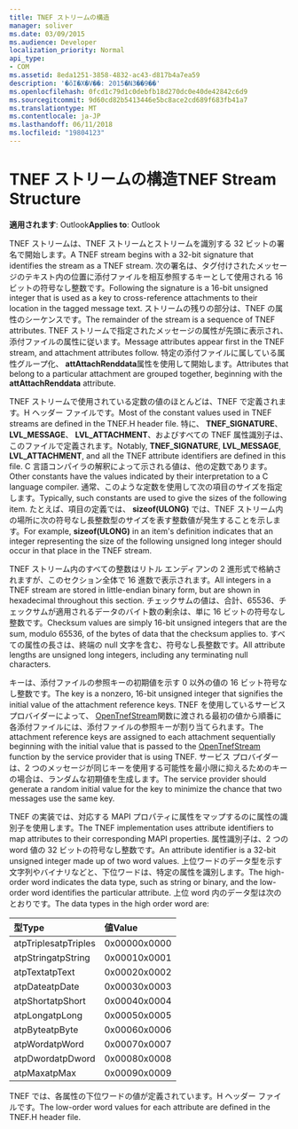 ```yaml
---
title: TNEF ストリームの構造
manager: soliver
ms.date: 03/09/2015
ms.audience: Developer
localization_priority: Normal
api_type:
- COM
ms.assetid: 8eda1251-3858-4832-ac43-d817b4a7ea59
description: '�ŏI�X�V��: 2015�N3��9��'
ms.openlocfilehash: 0fcd1c79d1c0debfb18d270dc0e40de42842c6d9
ms.sourcegitcommit: 9d60cd82b5413446e5bc8ace2cd689f683fb41a7
ms.translationtype: MT
ms.contentlocale: ja-JP
ms.lasthandoff: 06/11/2018
ms.locfileid: "19804123"
---
```

# <a name="tnef-stream-structure"></a><span data-ttu-id="17f82-103">TNEF ストリームの構造</span><span class="sxs-lookup"><span data-stu-id="17f82-103">TNEF Stream Structure</span></span>

  
  
<span data-ttu-id="17f82-104">**適用されます**: Outlook</span><span class="sxs-lookup"><span data-stu-id="17f82-104">**Applies to**: Outlook</span></span> 
  
<span data-ttu-id="17f82-105">TNEF ストリームは、TNEF ストリームとストリームを識別する 32 ビットの署名で開始します。</span><span class="sxs-lookup"><span data-stu-id="17f82-105">A TNEF stream begins with a 32-bit signature that identifies the stream as a TNEF stream.</span></span> <span data-ttu-id="17f82-106">次の署名は、タグ付けされたメッセージのテキスト内の位置に添付ファイルを相互参照するキーとして使用される 16 ビットの符号なし整数です。</span><span class="sxs-lookup"><span data-stu-id="17f82-106">Following the signature is a 16-bit unsigned integer that is used as a key to cross-reference attachments to their location in the tagged message text.</span></span> <span data-ttu-id="17f82-107">ストリームの残りの部分は、TNEF の属性のシーケンスです。</span><span class="sxs-lookup"><span data-stu-id="17f82-107">The remainder of the stream is a sequence of TNEF attributes.</span></span> <span data-ttu-id="17f82-108">TNEF ストリームで指定されたメッセージの属性が先頭に表示され、添付ファイルの属性に従います。</span><span class="sxs-lookup"><span data-stu-id="17f82-108">Message attributes appear first in the TNEF stream, and attachment attributes follow.</span></span> <span data-ttu-id="17f82-109">特定の添付ファイルに属している属性グループ化、 **attAttachRenddata**属性を使用して開始します。</span><span class="sxs-lookup"><span data-stu-id="17f82-109">Attributes that belong to a particular attachment are grouped together, beginning with the **attAttachRenddata** attribute.</span></span> 
  
<span data-ttu-id="17f82-110">TNEF ストリームで使用されている定数の値のほとんどは、TNEF で定義されます。H ヘッダー ファイルです。</span><span class="sxs-lookup"><span data-stu-id="17f82-110">Most of the constant values used in TNEF streams are defined in the TNEF.H header file.</span></span> <span data-ttu-id="17f82-111">特に、 **TNEF_SIGNATURE**、 **LVL_MESSAGE**、 **LVL_ATTACHMENT**、およびすべての TNEF 属性識別子は、このファイルで定義されます。</span><span class="sxs-lookup"><span data-stu-id="17f82-111">Notably, **TNEF_SIGNATURE**, **LVL_MESSAGE**, **LVL_ATTACHMENT**, and all the TNEF attribute identifiers are defined in this file.</span></span> <span data-ttu-id="17f82-112">C 言語コンパイラの解釈によって示される値は、他の定数であります。</span><span class="sxs-lookup"><span data-stu-id="17f82-112">Other constants have the values indicated by their interpretation to a C language compiler.</span></span> <span data-ttu-id="17f82-113">通常、このような定数を使用して次の項目のサイズを指定します。</span><span class="sxs-lookup"><span data-stu-id="17f82-113">Typically, such constants are used to give the sizes of the following item.</span></span> <span data-ttu-id="17f82-114">たとえば、項目の定義では、 **sizeof(ULONG)** では、TNEF ストリーム内の場所に次の符号なし長整数型のサイズを表す整数値が発生することを示します。</span><span class="sxs-lookup"><span data-stu-id="17f82-114">For example, **sizeof(ULONG)** in an item's definition indicates that an integer representing the size of the following unsigned long integer should occur in that place in the TNEF stream.</span></span> 
  
<span data-ttu-id="17f82-115">TNEF ストリーム内のすべての整数はリトル エンディアンの 2 進形式で格納されますが、このセクション全体で 16 進数で表示されます。</span><span class="sxs-lookup"><span data-stu-id="17f82-115">All integers in a TNEF stream are stored in little-endian binary form, but are shown in hexadecimal throughout this section.</span></span> <span data-ttu-id="17f82-116">チェックサムの値は、合計、65536、チェックサムが適用されるデータのバイト数の剰余は、単に 16 ビットの符号なし整数です。</span><span class="sxs-lookup"><span data-stu-id="17f82-116">Checksum values are simply 16-bit unsigned integers that are the sum, modulo 65536, of the bytes of data that the checksum applies to.</span></span> <span data-ttu-id="17f82-117">すべての属性の長さは、終端の null 文字を含む、符号なし長整数です。</span><span class="sxs-lookup"><span data-stu-id="17f82-117">All attribute lengths are unsigned long integers, including any terminating null characters.</span></span>
  
<span data-ttu-id="17f82-118">キーは、添付ファイルの参照キーの初期値を示す 0 以外の値の 16 ビット符号なし整数です。</span><span class="sxs-lookup"><span data-stu-id="17f82-118">The key is a nonzero, 16-bit unsigned integer that signifies the initial value of the attachment reference keys.</span></span> <span data-ttu-id="17f82-119">TNEF を使用しているサービス プロバイダーによって、 [OpenTnefStream](opentnefstream.md)関数に渡される最初の値から順番に各添付ファイルには、添付ファイルの参照キーが割り当てられます。</span><span class="sxs-lookup"><span data-stu-id="17f82-119">The attachment reference keys are assigned to each attachment sequentially beginning with the initial value that is passed to the [OpenTnefStream](opentnefstream.md) function by the service provider that is using TNEF.</span></span> <span data-ttu-id="17f82-120">サービス プロバイダーは、2 つのメッセージが同じキーを使用する可能性を最小限に抑えるためのキーの場合は、ランダムな初期値を生成します。</span><span class="sxs-lookup"><span data-stu-id="17f82-120">The service provider should generate a random initial value for the key to minimize the chance that two messages use the same key.</span></span> 
  
<span data-ttu-id="17f82-121">TNEF の実装では、対応する MAPI プロパティに属性をマップするのに属性の識別子を使用します。</span><span class="sxs-lookup"><span data-stu-id="17f82-121">The TNEF implementation uses attribute identifiers to map attributes to their corresponding MAPI properties.</span></span> <span data-ttu-id="17f82-122">属性識別子は、2 つの word 値の 32 ビットの符号なし整数です。</span><span class="sxs-lookup"><span data-stu-id="17f82-122">An attribute identifier is a 32-bit unsigned integer made up of two word values.</span></span> <span data-ttu-id="17f82-123">上位ワードのデータ型を示す文字列やバイナリなどと、下位ワードは、特定の属性を識別します。</span><span class="sxs-lookup"><span data-stu-id="17f82-123">The high-order word indicates the data type, such as string or binary, and the low-order word identifies the particular attribute.</span></span> <span data-ttu-id="17f82-124">上位 word 内のデータ型は次のとおりです。</span><span class="sxs-lookup"><span data-stu-id="17f82-124">The data types in the high order word are:</span></span>
  
|<span data-ttu-id="17f82-125">**型**</span><span class="sxs-lookup"><span data-stu-id="17f82-125">**Type**</span></span>|<span data-ttu-id="17f82-126">**値**</span><span class="sxs-lookup"><span data-stu-id="17f82-126">**Value**</span></span>|
|:-----|:-----|
|<span data-ttu-id="17f82-127">atpTriples</span><span class="sxs-lookup"><span data-stu-id="17f82-127">atpTriples</span></span>  <br/> |<span data-ttu-id="17f82-128">0x0000</span><span class="sxs-lookup"><span data-stu-id="17f82-128">0x0000</span></span>  <br/> |
|<span data-ttu-id="17f82-129">atpString</span><span class="sxs-lookup"><span data-stu-id="17f82-129">atpString</span></span>  <br/> |<span data-ttu-id="17f82-130">0x0001</span><span class="sxs-lookup"><span data-stu-id="17f82-130">0x0001</span></span>  <br/> |
|<span data-ttu-id="17f82-131">atpText</span><span class="sxs-lookup"><span data-stu-id="17f82-131">atpText</span></span>  <br/> |<span data-ttu-id="17f82-132">0x0002</span><span class="sxs-lookup"><span data-stu-id="17f82-132">0x0002</span></span>  <br/> |
|<span data-ttu-id="17f82-133">atpDate</span><span class="sxs-lookup"><span data-stu-id="17f82-133">atpDate</span></span>  <br/> |<span data-ttu-id="17f82-134">0x0003</span><span class="sxs-lookup"><span data-stu-id="17f82-134">0x0003</span></span>  <br/> |
|<span data-ttu-id="17f82-135">atpShort</span><span class="sxs-lookup"><span data-stu-id="17f82-135">atpShort</span></span>  <br/> |<span data-ttu-id="17f82-136">0x0004</span><span class="sxs-lookup"><span data-stu-id="17f82-136">0x0004</span></span>  <br/> |
|<span data-ttu-id="17f82-137">atpLong</span><span class="sxs-lookup"><span data-stu-id="17f82-137">atpLong</span></span>  <br/> |<span data-ttu-id="17f82-138">0x0005</span><span class="sxs-lookup"><span data-stu-id="17f82-138">0x0005</span></span>  <br/> |
|<span data-ttu-id="17f82-139">atpByte</span><span class="sxs-lookup"><span data-stu-id="17f82-139">atpByte</span></span>  <br/> |<span data-ttu-id="17f82-140">0x0006</span><span class="sxs-lookup"><span data-stu-id="17f82-140">0x0006</span></span>  <br/> |
|<span data-ttu-id="17f82-141">atpWord</span><span class="sxs-lookup"><span data-stu-id="17f82-141">atpWord</span></span>  <br/> |<span data-ttu-id="17f82-142">0x0007</span><span class="sxs-lookup"><span data-stu-id="17f82-142">0x0007</span></span>  <br/> |
|<span data-ttu-id="17f82-143">atpDword</span><span class="sxs-lookup"><span data-stu-id="17f82-143">atpDword</span></span>  <br/> |<span data-ttu-id="17f82-144">0x0008</span><span class="sxs-lookup"><span data-stu-id="17f82-144">0x0008</span></span>  <br/> |
|<span data-ttu-id="17f82-145">atpMax</span><span class="sxs-lookup"><span data-stu-id="17f82-145">atpMax</span></span>  <br/> |<span data-ttu-id="17f82-146">0x0009</span><span class="sxs-lookup"><span data-stu-id="17f82-146">0x0009</span></span>  <br/> |
   
<span data-ttu-id="17f82-147">TNEF では、各属性の下位ワードの値が定義されています。H ヘッダー ファイルです。</span><span class="sxs-lookup"><span data-stu-id="17f82-147">The low-order word values for each attribute are defined in the TNEF.H header file.</span></span>
  

